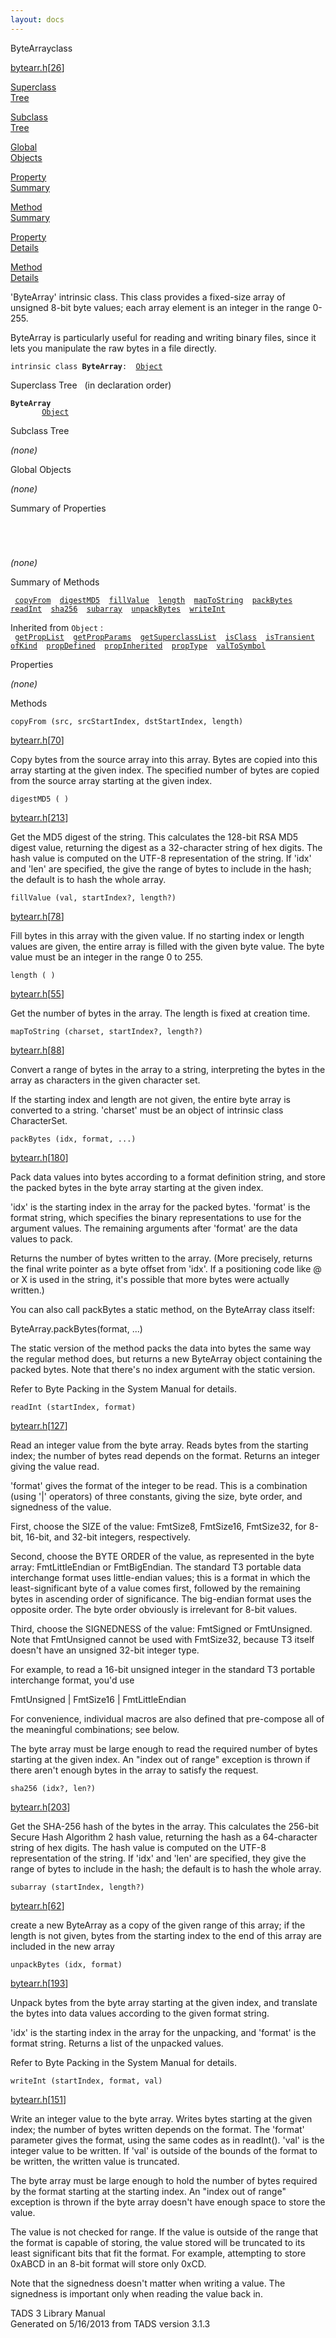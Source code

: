 ```yaml
---
layout: docs
---
```

<span class="title">ByteArray</span><span class="type">class</span>

[bytearr.h](../file/bytearr.h.html)\[[26](../source/bytearr.h.html#26)\]

[Superclass  
Tree](#_SuperClassTree_)

[Subclass  
Tree](#_SubClassTree_)

[Global  
Objects](#_ObjectSummary_)

[Property  
Summary](#_PropSummary_)

[Method  
Summary](#_MethodSummary_)

[Property  
Details](#_Properties_)

[Method  
Details](#_Methods_)

<div class="fdesc">

'ByteArray' intrinsic class. This class provides a fixed-size array of
unsigned 8-bit byte values; each array element is an integer in the
range 0-255.

ByteArray is particularly useful for reading and writing binary files,
since it lets you manipulate the raw bytes in a file directly.

`intrinsic class `**`ByteArray`**` :   `[`Object`](../object/Object.html)

</div>

<span id="_SuperClassTree_"></span>

<div class="mjhd">

<span class="hdln">Superclass Tree</span>   (in declaration order)

</div>

**`ByteArray`**  
`         `[`Object`](../object/Object.html)  
<span id="_SubClassTree_"></span>

<div class="mjhd">

<span class="hdln">Subclass Tree</span>  

</div>

*(none)* <span id="_ObjectSummary_"></span>

<div class="mjhd">

<span class="hdln">Global Objects</span>  

</div>

*(none)* <span id="_PropSummary_"></span>

<div class="mjhd">

<span class="hdln">Summary of Properties</span>  

</div>

` `

` `

*(none)* <span id="_MethodSummary_"></span>

<div class="mjhd">

<span class="hdln">Summary of Methods</span>  

</div>

` `[`copyFrom`](#copyFrom)`  `[`digestMD5`](#digestMD5)`  `[`fillValue`](#fillValue)`  `[`length`](#length)`  `[`mapToString`](#mapToString)`  `[`packBytes`](#packBytes)`  `[`readInt`](#readInt)`  `[`sha256`](#sha256)`  `[`subarray`](#subarray)`  `[`unpackBytes`](#unpackBytes)`  `[`writeInt`](#writeInt)`  `

Inherited from `Object` :  
` `[`getPropList`](../object/Object.html#getPropList)`  `[`getPropParams`](../object/Object.html#getPropParams)`  `[`getSuperclassList`](../object/Object.html#getSuperclassList)`  `[`isClass`](../object/Object.html#isClass)`  `[`isTransient`](../object/Object.html#isTransient)`  `[`ofKind`](../object/Object.html#ofKind)`  `[`propDefined`](../object/Object.html#propDefined)`  `[`propInherited`](../object/Object.html#propInherited)`  `[`propType`](../object/Object.html#propType)`  `[`valToSymbol`](../object/Object.html#valToSymbol)`  `

<span id="_Properties_"></span>

<div class="mjhd">

<span class="hdln">Properties</span>  

</div>

*(none)* <span id="_Methods_"></span>

<div class="mjhd">

<span class="hdln">Methods</span>  

</div>

<span id="copyFrom"></span>

`copyFrom (src, srcStartIndex, dstStartIndex, length)`

[bytearr.h](../file/bytearr.h.html)\[[70](../source/bytearr.h.html#70)\]

<div class="desc">

Copy bytes from the source array into this array. Bytes are copied into
this array starting at the given index. The specified number of bytes
are copied from the source array starting at the given index.

</div>

<span id="digestMD5"></span>

`digestMD5 ( )`

[bytearr.h](../file/bytearr.h.html)\[[213](../source/bytearr.h.html#213)\]

<div class="desc">

Get the MD5 digest of the string. This calculates the 128-bit RSA MD5
digest value, returning the digest as a 32-character string of hex
digits. The hash value is computed on the UTF-8 representation of the
string. If 'idx' and 'len' are specified, the give the range of bytes to
include in the hash; the default is to hash the whole array.

</div>

<span id="fillValue"></span>

`fillValue (val, startIndex?, length?)`

[bytearr.h](../file/bytearr.h.html)\[[78](../source/bytearr.h.html#78)\]

<div class="desc">

Fill bytes in this array with the given value. If no starting index or
length values are given, the entire array is filled with the given byte
value. The byte value must be an integer in the range 0 to 255.

</div>

<span id="length"></span>

`length ( )`

[bytearr.h](../file/bytearr.h.html)\[[55](../source/bytearr.h.html#55)\]

<div class="desc">

Get the number of bytes in the array. The length is fixed at creation
time.

</div>

<span id="mapToString"></span>

`mapToString (charset, startIndex?, length?)`

[bytearr.h](../file/bytearr.h.html)\[[88](../source/bytearr.h.html#88)\]

<div class="desc">

Convert a range of bytes in the array to a string, interpreting the
bytes in the array as characters in the given character set.

If the starting index and length are not given, the entire byte array is
converted to a string. 'charset' must be an object of intrinsic class
CharacterSet.

</div>

<span id="packBytes"></span>

`packBytes (idx, format, ...)`

[bytearr.h](../file/bytearr.h.html)\[[180](../source/bytearr.h.html#180)\]

<div class="desc">

Pack data values into bytes according to a format definition string, and
store the packed bytes in the byte array starting at the given index.

'idx' is the starting index in the array for the packed bytes. 'format'
is the format string, which specifies the binary representations to use
for the argument values. The remaining arguments after 'format' are the
data values to pack.

Returns the number of bytes written to the array. (More precisely,
returns the final write pointer as a byte offset from 'idx'. If a
positioning code like @ or X is used in the string, it's possible that
more bytes were actually written.)

You can also call packBytes a static method, on the ByteArray class
itself:

  
ByteArray.packBytes(format, ...)

The static version of the method packs the data into bytes the same way
the regular method does, but returns a new ByteArray object containing
the packed bytes. Note that there's no index argument with the static
version.

Refer to Byte Packing in the System Manual for details.

</div>

<span id="readInt"></span>

`readInt (startIndex, format)`

[bytearr.h](../file/bytearr.h.html)\[[127](../source/bytearr.h.html#127)\]

<div class="desc">

Read an integer value from the byte array. Reads bytes from the starting
index; the number of bytes read depends on the format. Returns an
integer giving the value read.

'format' gives the format of the integer to be read. This is a
combination (using '\|' operators) of three constants, giving the size,
byte order, and signedness of the value.

First, choose the SIZE of the value: FmtSize8, FmtSize16, FmtSize32, for
8-bit, 16-bit, and 32-bit integers, respectively.

Second, choose the BYTE ORDER of the value, as represented in the byte
array: FmtLittleEndian or FmtBigEndian. The standard T3 portable data
interchange format uses little-endian values; this is a format in which
the least-significant byte of a value comes first, followed by the
remaining bytes in ascending order of significance. The big-endian
format uses the opposite order. The byte order obviously is irrelevant
for 8-bit values.

Third, choose the SIGNEDNESS of the value: FmtSigned or FmtUnsigned.
Note that FmtUnsigned cannot be used with FmtSize32, because T3 itself
doesn't have an unsigned 32-bit integer type.

For example, to read a 16-bit unsigned integer in the standard T3
portable interchange format, you'd use

  
FmtUnsigned \| FmtSize16 \| FmtLittleEndian

For convenience, individual macros are also defined that pre-compose all
of the meaningful combinations; see below.

The byte array must be large enough to read the required number of bytes
starting at the given index. An "index out of range" exception is thrown
if there aren't enough bytes in the array to satisfy the request.

</div>

<span id="sha256"></span>

`sha256 (idx?, len?)`

[bytearr.h](../file/bytearr.h.html)\[[203](../source/bytearr.h.html#203)\]

<div class="desc">

Get the SHA-256 hash of the bytes in the array. This calculates the
256-bit Secure Hash Algorithm 2 hash value, returning the hash as a
64-character string of hex digits. The hash value is computed on the
UTF-8 representation of the string. If 'idx' and 'len' are specified,
they give the range of bytes to include in the hash; the default is to
hash the whole array.

</div>

<span id="subarray"></span>

`subarray (startIndex, length?)`

[bytearr.h](../file/bytearr.h.html)\[[62](../source/bytearr.h.html#62)\]

<div class="desc">

create a new ByteArray as a copy of the given range of this array; if
the length is not given, bytes from the starting index to the end of
this array are included in the new array

</div>

<span id="unpackBytes"></span>

`unpackBytes (idx, format)`

[bytearr.h](../file/bytearr.h.html)\[[193](../source/bytearr.h.html#193)\]

<div class="desc">

Unpack bytes from the byte array starting at the given index, and
translate the bytes into data values according to the given format
string.

'idx' is the starting index in the array for the unpacking, and 'format'
is the format string. Returns a list of the unpacked values.

Refer to Byte Packing in the System Manual for details.

</div>

<span id="writeInt"></span>

`writeInt (startIndex, format, val)`

[bytearr.h](../file/bytearr.h.html)\[[151](../source/bytearr.h.html#151)\]

<div class="desc">

Write an integer value to the byte array. Writes bytes starting at the
given index; the number of bytes written depends on the format. The
'format' parameter gives the format, using the same codes as in
readInt(). 'val' is the integer value to be written. If 'val' is outside
of the bounds of the format to be written, the written value is
truncated.

The byte array must be large enough to hold the number of bytes required
by the format starting at the starting index. An "index out of range"
exception is thrown if the byte array doesn't have enough space to store
the value.

The value is not checked for range. If the value is outside of the range
that the format is capable of storing, the value stored will be
truncated to its least significant bits that fit the format. For
example, attempting to store 0xABCD in an 8-bit format will store only
0xCD.

Note that the signedness doesn't matter when writing a value. The
signedness is important only when reading the value back in.

</div>

<div class="ftr">

TADS 3 Library Manual  
Generated on 5/16/2013 from TADS version 3.1.3

</div>
